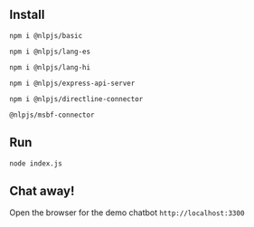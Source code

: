 
## Install

```npm i @nlpjs/basic```

```npm i @nlpjs/lang-es```

```npm i @nlpjs/lang-hi```

```npm i @nlpjs/express-api-server```

```npm i @nlpjs/directline-connector```

```@nlpjs/msbf-connector```

## Run
```node index.js```

## Chat away!
Open the browser for the demo chatbot
```http://localhost:3300```

